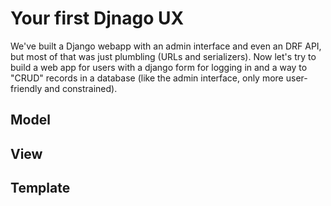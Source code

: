 # Your first Djnago UX

We've built a Django webapp with an admin interface and even an DRF API, but most of that was just plumbling (URLs and serializers). Now let's try to build a web app for users with a django form for logging in and a way to "CRUD" records in a database (like the admin interface, only more user-friendly and constrained). 

## Model

## View

## Template

